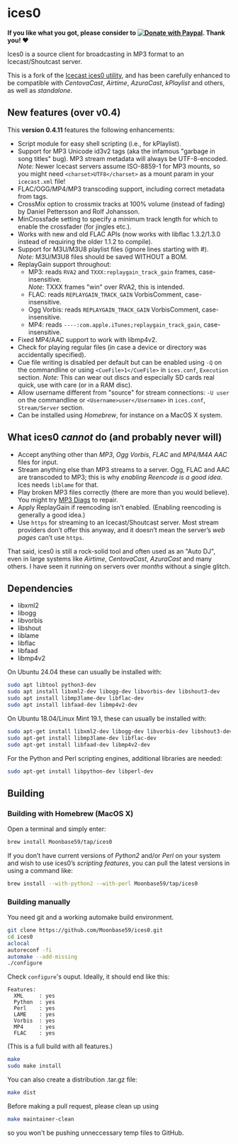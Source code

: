 # ices0

**If you like what you got, please consider to [![Donate with Paypal](https://www.paypalobjects.com/en_US/i/btn/btn_donate_LG.gif)](https://www.paypal.com/donate/?hosted_button_id=PBPR63362LDEU). Thank you! ❤️**

Ices0 is a source client for broadcasting in MP3 format to an Icecast/Shoutcast server.

This is a fork of the [Icecast ices0 utility](http://www.icecast.org/ices.php),
and has been carefully enhanced to be compatible with _CentovaCast_, _Airtime_, _AzuraCast_, _kPlaylist_ and others, as well as _standalone_.

## New features (over v0.4)

This **version 0.4.11** features the following enhancements:

* Script module for easy shell scripting (i.e., for kPlaylist).
* Support for MP3 Unicode id3v2 tags (aka the infamous "garbage in
  song titles" bug). MP3 stream metadata will always be UTF-8-encoded.  
  _Note:_ Newer Icecast servers assume ISO-8859-1 for MP3 mounts,
  so you might need `<charset>UTF8</charset>` as a mount param
  in your `icecast.xml` file!
* FLAC/OGG/MP4/MP3 transcoding support, including correct metadata from tags.
* CrossMix option to crossmix tracks at 100% volume (instead
  of fading) by Daniel Pettersson and Rolf Johansson.
* MinCrossfade setting to specify a minimum track length for
  which to enable the crossfader (for jingles etc.).
* Works with new and old FLAC APIs (now works with libflac 1.3.2/1.3.0 instead
  of requiring the older 1.1.2 to compile).
* Support for M3U/M3U8 playlist files (ignore lines starting with #).  
  _Note:_ M3U/M3U8 files should be saved WITHOUT a BOM.
* ReplayGain support throughout:
  * MP3: reads `RVA2` and `TXXX:replaygain_track_gain` frames, case-insensitive.  
    _Note:_ TXXX frames "win" over RVA2, this is intended.
  * FLAC: reads `REPLAYGAIN_TRACK_GAIN` VorbisComment, case-insensitive.
  * Ogg Vorbis: reads `REPLAYGAIN_TRACK_GAIN` VorbisComment, case-insensitive.
  * MP4: reads `----:com.apple.iTunes;replaygain_track_gain`, case-insensitive.
* Fixed MP4/AAC support to work with libmp4v2.
* Check for playing regular files (in case a device or directory was accidentally specified).
* Cue file writing is disabled per default but can be enabled using `-Q` on the
  commandline or using `<CueFile>1</CueFile>` in `ices.conf`, `Execution` section.
  _Note:_ This can wear out discs and especially SD cards real quick, use with
  care (or in a RAM disc).
* Allow username different from "source" for stream connections: `-U user` on
  the commandline or `<Username>user</Username>` in `ices.conf`, `Stream/Server`
  section.
* Can be installed using _Homebrew_, for instance on a MacOS X system.

## What ices0 _cannot_ do (and probably never will)

* Accept anything other than _MP3_, _Ogg Vorbis_, _FLAC_ and _MP4/M4A AAC_ files for input.
* Stream anything else than MP3 streams to a server. Ogg, FLAC and AAC are transcoded to MP3; this is why _enabling Reencode is a good idea_. Ices needs `liblame` for that.
* Play broken MP3 files correctly (there are more than you would believe). You might try [MP3 Diags](http://mp3diags.sourceforge.net/) to repair.
* Apply ReplayGain if reencoding isn’t enabled. (Enabling reencoding is generally
  a good idea.)
* Use `https` for streaming to an Icecast/Shoutcast server. Most stream providers don’t offer this anyway, and it doesn’t mean the server’s _web pages_ can’t use `https`.

That said, ices0 is still a rock-solid tool and often used as an "Auto DJ", even in large systems like _Airtime_, _CentovaCast_, _AzuraCast_ and many others. I have seen it running on servers over _months_ without a single glitch.

## Dependencies

* libxml2
* libogg
* libvorbis
* libshout
* liblame
* libflac
* libfaad
* libmp4v2

On Ubuntu 24.04 these can usually be installed with:

```bash
sudo apt libtool python3-dev
sudo apt install libxml2-dev libogg-dev libvorbis-dev libshout3-dev
sudo apt install libmp3lame-dev libflac-dev
sudo apt install libfaad-dev libmp4v2-dev
```

On Ubuntu 18.04/Linux Mint 19.1, these can usually be installed with:

```bash
sudo apt-get install libxml2-dev libogg-dev libvorbis-dev libshout3-dev
sudo apt-get install libmp3lame-dev libflac-dev
sudo apt-get install libfaad-dev libmp4v2-dev
```

For the Python and Perl scripting engines, additional libraries are needed:

```bash
sudo apt-get install libpython-dev libperl-dev
```

## Building

### Building with Homebrew (MacOS X)

Open a terminal and simply enter:

```bash
brew install Moonbase59/tap/ices0
```

If you don’t have current versions of _Python2_ and/or _Perl_ on your system and wish to use ices0’s _scripting features_, you can pull the latest versions in using a command like:

```bash
brew install --with-python2 --with-perl Moonbase59/tap/ices0
```

### Building manually

You need git and a working automake build environment.

```bash
git clone https://github.com/Moonbase59/ices0.git
cd ices0
aclocal
autoreconf -fi
automake --add-missing
./configure
```

Check `configure`'s ouput. Ideally, it should end like this:
```
Features:
  XML     : yes
  Python  : yes
  Perl    : yes
  LAME    : yes
  Vorbis  : yes
  MP4     : yes
  FLAC    : yes
```
(This is a full build with all features.)

```bash
make
sudo make install
```

You can also create a distribution .tar.gz file:
```bash
make dist
```

Before making a pull request, please clean up using
```bash
make maintainer-clean
```
so you won't be pushing unneccessary temp files to GitHub.
